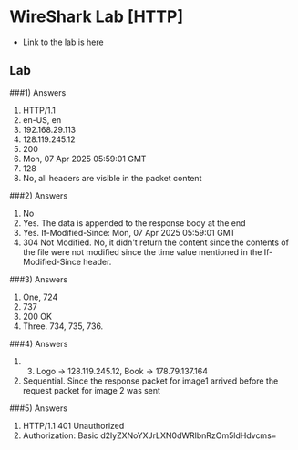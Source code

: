 # WireShark Lab [HTTP]
* Link to the lab is [here](https://www-net.cs.umass.edu/wireshark-labs/Wireshark_HTTP_v8.0.pdf) 

## Lab
###1) Answers
1. HTTP/1.1
2. en-US, en
3. 192.168.29.113
4. 128.119.245.12
5. 200
6. Mon, 07 Apr 2025 05:59:01 GMT
7. 128
8. No, all headers are visible in the packet content

###2) Answers
1. No
2. Yes. The data is appended to the response body at the end
3. Yes. If-Modified-Since: Mon, 07 Apr 2025 05:59:01 GMT
4. 304 Not Modified. No, it didn't return the content since the contents of the file were not modified since the time value mentioned in the If-Modified-Since header.

###3) Answers
1. One, 724
2. 737
3. 200 OK
4. Three. 734, 735, 736.

###4) Answers
1. 3. Logo -> 128.119.245.12, Book -> 178.79.137.164
2. Sequential. Since the response packet for image1 arrived before the request packet for image 2 was sent

###5) Answers
1. HTTP/1.1 401 Unauthorized
2. Authorization: Basic d2lyZXNoYXJrLXN0dWRlbnRzOm5ldHdvcms=


